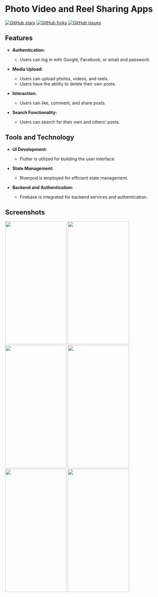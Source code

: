 # Photo Video and Reel Sharing Apps

[![GitHub stars](https://img.shields.io/github/stars/devruhulamin/photo-video-sharing-apps.svg)](https://github.com/devruhulamin/photo-video-sharing-apps/stargazers)
[![GitHub forks](https://img.shields.io/github/forks/devruhulamin/photo-video-sharing-apps.svg)](https://github.com/devruhulamin/photo-video-sharing-apps/network)
[![GitHub issues](https://img.shields.io/github/issues/devruhulamin/photo-video-sharing-apps.svg)](https://github.com/devruhulamin/photo-video-sharing-apps/issues)

## Features

- **Authentication:**
  - Users can log in with Google, Facebook, or email and password.
  
- **Media Upload:**
  - Users can upload photos, videos, and reels.
  - Users have the ability to delete their own posts.

- **Interaction:**
  - Users can like, comment, and share posts.

- **Search Functionality:**
  - Users can search for their own and others' posts.

## Tools and Technology

- **UI Development:**
  - Flutter is utilized for building the user interface.

- **State Management:**
  - Riverpod is employed for efficient state management.

- **Backend and Authentication:**
  - Firebase is integrated for backend services and authentication.
  
## Screenshots
<img src="https://github.com/devruhulamin/photo-video-sharing-apps/assets/142089324/e33597b7-5575-41db-a3ca-66c8d4b0a95f" width="200" height="400" />
<img src="https://github.com/devruhulamin/photo-video-sharing-apps/assets/142089324/f0873b26-02cb-4fac-b6b4-d179da83ed53" width="200" height="400" />
<img src="https://github.com/devruhulamin/photo-video-sharing-apps/assets/142089324/c2ed312c-4ae4-485d-81c3-ca417865a15a" width="200" height="400" />
<img src="https://github.com/devruhulamin/photo-video-sharing-apps/assets/142089324/e53cc1d6-29e6-4c75-83d1-de0ae4136c1d" width="200" height="400" />
<img src="https://github.com/devruhulamin/photo-video-sharing-apps/assets/142089324/8b6b1144-2222-4737-a27a-ed6fc2960edf" width="200" height="400" />
<img src="https://github.com/devruhulamin/photo-video-sharing-apps/assets/142089324/3bcc48f1-9f92-40f8-b498-10d2dacf509e" width="200" height="400" />

